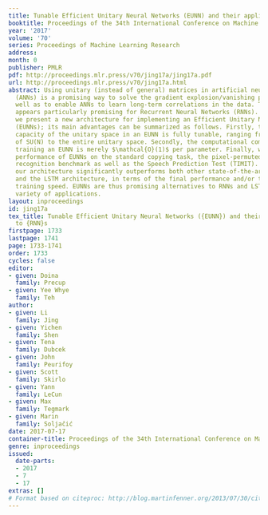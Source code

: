 ```yaml
---
title: Tunable Efficient Unitary Neural Networks (EUNN) and their application to RNNs
booktitle: Proceedings of the 34th International Conference on Machine Learning
year: '2017'
volume: '70'
series: Proceedings of Machine Learning Research
address: 
month: 0
publisher: PMLR
pdf: http://proceedings.mlr.press/v70/jing17a/jing17a.pdf
url: http://proceedings.mlr.press/v70/jing17a.html
abstract: Using unitary (instead of general) matrices in artificial neural networks
  (ANNs) is a promising way to solve the gradient explosion/vanishing problem, as
  well as to enable ANNs to learn long-term correlations in the data. This approach
  appears particularly promising for Recurrent Neural Networks (RNNs). In this work,
  we present a new architecture for implementing an Efficient Unitary Neural Network
  (EUNNs); its main advantages can be summarized as follows. Firstly, the representation
  capacity of the unitary space in an EUNN is fully tunable, ranging from a subspace
  of SU(N) to the entire unitary space. Secondly, the computational complexity for
  training an EUNN is merely $\mathcal{O}(1)$ per parameter. Finally, we test the
  performance of EUNNs on the standard copying task, the pixel-permuted MNIST digit
  recognition benchmark as well as the Speech Prediction Test (TIMIT). We find that
  our architecture significantly outperforms both other state-of-the-art unitary RNNs
  and the LSTM architecture, in terms of the final performance and/or the wall-clock
  training speed. EUNNs are thus promising alternatives to RNNs and LSTMs for a wide
  variety of applications.
layout: inproceedings
id: jing17a
tex_title: Tunable Efficient Unitary Neural Networks ({EUNN}) and their application
  to {RNN}s
firstpage: 1733
lastpage: 1741
page: 1733-1741
order: 1733
cycles: false
editor:
- given: Doina
  family: Precup
- given: Yee Whye
  family: Teh
author:
- given: Li
  family: Jing
- given: Yichen
  family: Shen
- given: Tena
  family: Dubcek
- given: John
  family: Peurifoy
- given: Scott
  family: Skirlo
- given: Yann
  family: LeCun
- given: Max
  family: Tegmark
- given: Marin
  family: Soljačić
date: 2017-07-17
container-title: Proceedings of the 34th International Conference on Machine Learning
genre: inproceedings
issued:
  date-parts:
  - 2017
  - 7
  - 17
extras: []
# Format based on citeproc: http://blog.martinfenner.org/2013/07/30/citeproc-yaml-for-bibliographies/
---
```

